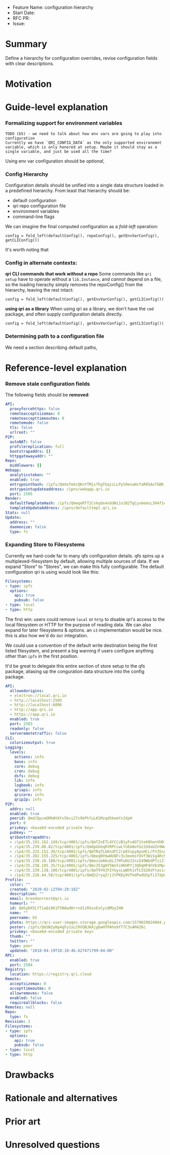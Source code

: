 - Feature Name: configuration hierarchy
- Start Date: <!-- (fill me in with today's date, YYYY-MM-DD) -->
- RFC PR: <!-- (leave this empty) -->
- Issue: <!-- (leave this empty) -->

# Summary
[summary]: #summary

Define a hierarchy for configuration overrides, revise configuration fields with clear descriptions.

# Motivation
[motivation]: #motivation

<!-- Why are we doing this? What use cases does it support? What is the expected outcome? -->

# Guide-level explanation
[guide-level-explanation]: #guide-level-explanation

### Formalizing support for environment variables

```
TODO (b5) - we need to talk about how env vars are going to play into configuration
Currently we have `QRI_CONFIG_DATA` as the only supported environemnt variable, which is only honored at setup. Maybe it should stay as a single variable, and just be used all the time?
```

Using env var configuration should be _optional_,

### Config Hierarchy

Configuration details should be unified into a single data structure loaded in a predefined hierarchy. From least that hierarchy should be:

* default configuration
* qri repo configuration file
* environment variables
* command-line flags

We can imagine the final computed configuration as a _fold-left_ operation:

```
config = fold_left(defaultConfig(), repoConfig(), getEnvVarConfig(), getCLIConfig())
```

It's worth noting that

### Config in alternate contexts:

**qri CLI commands that work without a repo**
Some commands like `qri setup` have to operate without a `lib.Instance`, and _cannot_ depend on a file, so the loading hierachy simply removes the repoConfig() from the hierarchy, leaving the rest intact:

```
config = fold_left(defaultConfig(), getEnvVarConfig(), getCLIConfig())
```

**using qri as a library**
When using qri as a library, we don't have the `cmd` package, and often supply configuration details directly.

```
config = fold_left(defaultConfig(), getEnvVarConfig(), getCLIConfig())
```

### Determining path to a configuration file
We need a section describing default paths, 


# Reference-level explanation
[reference-level-explanation]: #reference-level-explanation

### Remove stale configuration fields

The following fields should be **removed**:

```yaml
API:
  proxyforcehttps: false
  remoteacceptsizemax: 0
  remoteaccepttimeoutms: 0
  remotemode: false
  tls: false
  urlroot: ""
P2P:
  autoNAT: false
  profilereplication: full
  bootstrapaddrs: []
  httpgatewayaddr: ""
Repo:
  middleware: []
Webapp:
  analyticstoken: ""
  enabled: true
  entrypointhash: /ipfs/QmXofmXcQKnYTMjsfhgTGqzzLLPyS9enaHsfaRR5AxTGBK
  entrypointupdateaddress: /ipns/webapp.qri.io
  port: 2505
Render:
  defaultTemplateHash: /ipfs/QmeqeRTf2Cvkqdx4xUdWi1nJB2TgCyxmemsL3H4f1eTBaw
  templateUpdateAddress: /ipns/defaulttmpl.qri.io
Stats: null
Update:
  address: ""
  daemonize: false
  type: fs
```

### Expanding Store to Filesystems

Currently we hard-code far to many qfs configuration details. qfs spins up a multiplexed-filesystem by default, allowing multiple sources of data. If we expand "Store" to "Stores", we can make this fully configurable. The default configuration qri is using would look like this:

```yaml
Filesystems:
- type: ipfs
  options:
    api: true
    pubsub: false
- type: local
- type: http
```

The first win: users could remove `local` or `http` to disable qri's access to the local filesystem or HTTP for the purpose of reading data. We can also expand for later filesystems & options. an `s3` implementation would be nice. this is also how we'd do `dat` integration.

We could use a convention of the default write destination being the first listed filesystem, and present a big warning if users configure anything other than `ipfs` in the first position.

It'd be great to delegate this entire section of store setup to the qfs package, aliasing up the conguration data structure into the config package.


```yaml
API:
  allowedorigins:
  - electron://local.qri.io
  - http://localhost:2505
  - http://localhost:6006
  - http://app.qri.io
  - https://app.qri.io
  enabled: true
  port: 2503
  readonly: false
  serveremotetraffic: false
CLI:
  colorizeoutput: true
Logging:
  levels:
    actions: info
    base: info
    core: debug
    cron: debug
    dsfs: debug
    lib: info
    logbook: info
    qriapi: info
    qricore: info
    qrip2p: info
P2P:
  addrs: null
  enabled: true
  peerid: QmdJQpcmGMkNtKYv5bviZ7z9kPh7uLKSMzqdSbemYs3XpH
  port: 0
  privkey: <base64-encoded private key>
  pubkey: ""
  qribootstrapaddrs:
  - /ip4/35.193.162.149/tcp/4001/ipfs/QmTZxETL4YCCzB1yFx4GT1te68henVHD1XPQMkHZ1N22mm
  - /ip4/35.239.80.82/tcp/4001/ipfs/QmdpGkbqDYRPCcwLYnEm8oYGz2G9aUZn9WwPjqvqw3XUAc
  - /ip4/35.225.152.38/tcp/4001/ipfs/QmTRqTLbKndFC2rp6VzpyApxHCLrFV35setF1DQZaRWPVf
  - /ip4/35.202.155.225/tcp/4001/ipfs/QmegNYmwHUQFc3v3eemsYUVf3WiSg4RcMrh3hovA5LncJ2
  - /ip4/35.238.10.180/tcp/4001/ipfs/QmessbA6uGLJ7HTwbUJ2niE49WbdPfzi27tdYXdAaGRB4G
  - /ip4/35.238.105.35/tcp/4001/ipfs/Qmc353gHY5Wx5iHKHPYj3QDqHP4hVA1MpoSsT6hwSyVx3r
  - /ip4/35.239.138.186/tcp/4001/ipfs/QmT9YHJF2YkysLqWhhiVTL5526VFtavic3bVueF9rCsjVi
  - /ip4/35.226.44.58/tcp/4001/ipfs/QmQS2ryqZrjJtPKDy9VTkdPwdUSpTi1TdpGUaqAVwfxcNh
Profile:
  color: ""
  created: "2020-02-12T04:29:18Z"
  description: ""
  email: brendan+test@qri.io
  homeurl: ""
  id: QmSyDX5LYTiwQi861F5NAwdHrrnd1iRGsoEvCyzQMUyZ4W
  name: ""
  peername: b5
  photo: https://qri-user-images.storage.googleapis.com/1570029824064.png
  poster: /ipfs/QmSN2yHp4qFy1xLCRVQNJKAjgbwHYPAho9fT7C3vAM426c
  privkey: <base64-encoded private key>
  thumb: ""
  twitter: ""
  type: peer
  updated: "2018-04-19T18:10:46.627471799-04:00"
RPC:
  enabled: true
  port: 2504
Registry:
  location: https://registry.qri.cloud
Remote:
  acceptsizemax: 0
  accepttimeoutms: 0
  allowremoves: false
  enabled: false
  requireallblocks: false
Remotes: null
Repo:
  type: fs
Revision: 2
Filesystems:
- type: ipfs
  options:
    api: true
    pubsub: false
- type: local
- type: http
```


# Drawbacks
[drawbacks]: #drawbacks



# Rationale and alternatives
[rationale-and-alternatives]: #rationale-and-alternatives



# Prior art
[prior-art]: #prior-art

<!-- Discuss prior art, both the good and the bad, in relation to this proposal.
A few examples of what this can include are:

- Does this feature exist in other places and what experience have their community had?
- For community proposals: Is this done by some other community and what were their experiences with it?
- For other teams: What lessons can we learn from what other communities have done here?
- Papers: Are there any published papers or great posts that discuss this? If you have some relevant papers to refer to, this can serve as a more detailed theoretical background.

This section is intended to encourage you as an author to think about the lessons from other projects, provide readers of your RFC with a fuller picture.
If there is no prior art, that is fine - your ideas are interesting to us whether they are brand new or if it is an adaptation from other languages.

Note that while precedent set by other projects is some motivation, it does not on its own motivate an RFC.
Please also take into consideration that Qri sometimes intentionally diverges from other projects. -->

# Unresolved questions
[unresolved-questions]: #unresolved-questions

<!-- - What parts of the design do you expect to resolve through the RFC process before this gets merged?
- What parts of the design do you expect to resolve through the implementation of this feature before stabilization?
- What related issues do you consider out of scope for this RFC that could be addressed in the future independently of the solution that comes out of this RFC? -->
